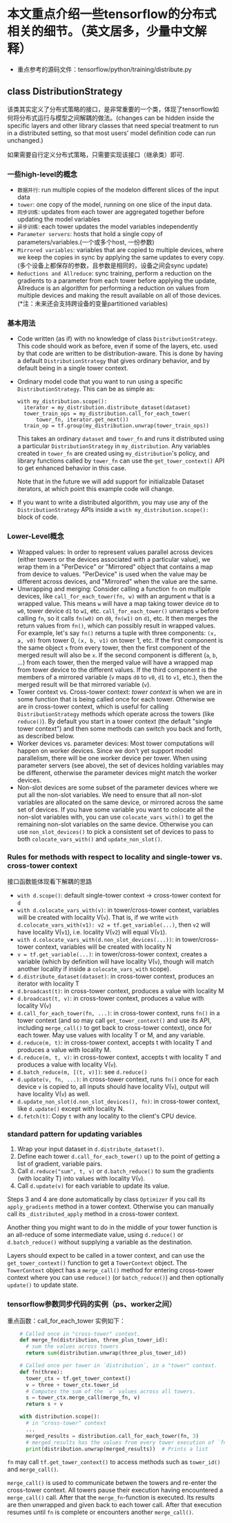 # 本文重点介绍一些tensorflow的分布式相关的细节。（英文居多，少量中文解释）
- 重点参考的源码文件：tensorflow/python/training/distribute.py

## class DistributionStrategy
该类其实定义了分布式策略的接口，是非常重要的一个类，体现了tensorflow如何将分布式运行与模型之间解耦的做法。(changes can be hidden inside the specific layers
and other library classes that need special treatment to run in a distributed setting, so that most users' model definition code can
run unchanged.)

如果需要自行定义分布式策略，只需要实现该接口（继承类）即可.

### 一些high-level的概念
  - `数据并行`: run multiple copies of the modelon different slices of the input data
  - `tower`: one copy of the model, running on one slice of the input data.
  - `同步训练`: updates from each tower are aggregated together before updating the model variables
  - `异步训练`: each tower updates the model variables independently
  - `Parameter servers`: hosts that hold a single copy of parameters/variables.(一个或多个host, 一份参数)
  - `Mirrored variables`: variables that are copied to multiple devices, where we keep the copies in sync by applying the same updates to every copy.(多个设备上都保存的参数，且参数是相同的，设备之间会sync update)
  - `Reductions and Allreduce`: sync training, perform a reduction on the gradients to a parameter from each tower before applying the update, Allreduce is an algorithm for performing a reduction on values from multiple devices and making the result available on all of those devices.
  (*注：未来还会支持跨设备的变量partitioned variables)
  
### 基本用法
* Code written (as if) with no knowledge of class `DistributionStrategy`.
    This code should work as before, even if some of the layers, etc.
    used by that code are written to be distribution-aware. This is done
    by having a default `DistributionStrategy` that gives ordinary behavior,
    and by default being in a single tower context.
* Ordinary model code that you want to run using a specific
    `DistributionStrategy`. This can be as simple as:

    ```
    with my_distribution.scope():
      iterator = my_distribution.distribute_dataset(dataset)
      tower_train_ops = my_distribution.call_for_each_tower(
          tower_fn, iterator.get_next())
      train_op = tf.group(my_distribution.unwrap(tower_train_ops))
    ```

    This takes an ordinary `dataset` and `tower_fn` and runs it
    distributed using a particular `DistributionStrategy` in
    `my_distribution`. Any variables created in `tower_fn` are created
    using `my_distribution`'s policy, and library functions called by
    `tower_fn` can use the `get_tower_context()` API to get enhanced
    behavior in this case.

    Note that in the future we will add support for initializable
    Dataset iterators, at which point this example code will change.
* If you want to write a distributed algorithm, you may use any of
    the `DistributionStrategy` APIs inside a
    `with my_distribution.scope():` block of code.

### Lower-Level概念
  * Wrapped values: In order to represent values parallel across devices
    (either towers or the devices associated with a particular value), we
    wrap them in a "PerDevice" or "Mirrored" object that contains a map
    from device to values. "PerDevice" is used when the value may be
    different across devices, and "Mirrored" when the value are the same.
  * Unwrapping and merging: Consider calling a function `fn` on
    multiple devices, like `call_for_each_tower(fn, w)` with an
    argument `w` that is a wrapped value. This means `w` will have a
    map taking tower device `d0` to `w0`, tower device `d1` to `w1`,
    etc. `call_for_each_tower()` unwraps `w` before calling `fn`, so
    it calls `fn(w0)` on `d0`, `fn(w1)` on `d1`, etc.  It then merges
    the return values from `fn()`, which can possibly result in
    wrapped values. For example, let's say `fn()` returns a tuple with
    three components: `(x, a, v0)` from tower 0, `(x, b, v1)` on tower 1,
    etc. If the first component is the same object `x` from every
    tower, then the first component of the merged result will also be
    `x`. If the second component is different (`a`, `b`, ...)  from
    each tower, then the merged value will have a wrapped map from
    tower device to the different values. If the third component is
    the members of a mirrored variable (`v` maps `d0` to `v0`, `d1` to
    `v1`, etc.), then the merged result will be that mirrored variable
    (`v`).
  * Tower context vs. Cross-tower context: _tower context_ is when we
    are in some function that is being called once for each tower.
    Otherwise we are in cross-tower context, which is useful for
    calling `DistributionStrategy` methods which operate across the
    towers (like `reduce()`). By default you start in a tower context
    (the default "single tower context") and then some methods can
    switch you back and forth, as described below.
  * Worker devices vs. parameter devices: Most tower computations will
    happen on worker devices. Since we don't yet support model
    parallelism, there will be one worker device per tower. When using
    parameter servers (see above), the set of devices holding
    variables may be different, otherwise the parameter devices might
    match the worker devices.
  * Non-slot devices are some subset of the parameter devices where we
    put all the non-slot variables. We need to ensure that all
    non-slot variables are allocated on the same device, or mirrored
    across the same set of devices. If you have some variable you want
    to colocate all the non-slot variables with, you can use
    `colocate_vars_with()` to get the remaining non-slot variables on
    the same device.  Otherwise you can use `non_slot_devices()` to
    pick a consistent set of devices to pass to both
    `colocate_vars_with()` and `update_non_slot()`.

### Rules for methods with respect to locality and single-tower vs. cross-tower context
接口函数能体现看下解耦的思路
  * `with d.scope()`: default single-tower context -> cross-tower context for
    `d`
  * `with d.colocate_vars_with(v)`: in tower/cross-tower context, variables
    will be created with locality V(`v`). That is, if we write
    `with d.colocate_vars_with(v1): v2 = tf.get_variable(...)`, then
    `v2` will have locality V(`v1`), i.e. locality V(`v2`) will equal
    V(`v1`).
  * `with d.colocate_vars_with(d.non_slot_devices(...))`: in
    tower/cross-tower context, variables will be created with locality N
  * `v = tf.get_variable(...)`: in tower/cross-tower context, creates
    a variable (which by definition will have locality V(`v`), though
    will match another locality if inside a `colocate_vars_with`
    scope).
  * `d.distribute_dataset(dataset)`: in cross-tower context, produces an
    iterator with locality T
  * `d.broadcast(t)`: in cross-tower context, produces a value with locality M
  * `d.broadcast(t, v)`: in cross-tower context, produces a value with
    locality V(`v`)
  * `d.call_for_each_tower(fn, ...)`: in cross-tower context, runs
    `fn()` in a tower context (and so may call `get_tower_context()` and
    use its API, including `merge_call()` to get back to cross-tower
    context), once for each tower. May use values with locality T or
    M, and any variable.
  * `d.reduce(m, t)`: in cross-tower context, accepts t with locality T
    and produces a value with locality M.
  * `d.reduce(m, t, v)`: in cross-tower context, accepts t with
    locality T and produces a value with locality V(`v`).
  * `d.batch_reduce(m, [(t, v)])`: see `d.reduce()`
  * `d.update(v, fn, ...)`: in cross-tower context, runs `fn()` once
    for each device `v` is copied to, all inputs should have locality
    V(`v`), output will have locality V(`v`) as well.
  * `d.update_non_slot(d.non_slot_devices(), fn)`: in cross-tower
    context, like `d.update()` except with locality N.
  * `d.fetch(t)`: Copy `t` with any locality to the client's CPU device.

### standard pattern for updating variables
  1. Wrap your input dataset in `d.distribute_dataset()`.
  2. Define each tower `d.call_for_each_tower()` up to the point of
     getting a list of gradient, variable pairs.
  3. Call `d.reduce("sum", t, v)` or `d.batch_reduce()` to sum the
     gradients (with locality T) into values with locality V(`v`).
  4. Call `d.update(v)` for each variable to update its value.
  
  Steps 3 and 4 are done automatically by class `Optimizer` if you call
  its `apply_gradients` method in a tower context. Otherwise you can
  manually call its `_distributed_apply` method in a cross-tower context.
  
  Another thing you might want to do in the middle of your tower function
  is an all-reduce of some intermediate value, using `d.reduce()` or
  `d.batch_reduce()` without supplying a variable as the destination.
  
  Layers should expect to be called in a tower context, and can use
  the `get_tower_context()` function to get a `TowerContext` object.  The
  `TowerContext` object has a `merge_call()` method for entering
  cross-tower context where you can use `reduce()` (or
  `batch_reduce()`) and then optionally `update()` to update state.
 
### tensorflow参数同步代码的实例（ps、worker之间）
重点函数：call_for_each_tower
实例如下：
```python
    # Called once in "cross-tower" context.
    def merge_fn(distribution, three_plus_tower_id):
      # sum the values across towers
      return sum(distribution.unwrap(three_plus_tower_id))

    # Called once per tower in `distribution`, in a "tower" context.
    def fn(three):
      tower_ctx = tf.get_tower_context()
      v = three + tower_ctx.tower_id
      # Computes the sum of the `v` values across all towers.
      s = tower_ctx.merge_call(merge_fn, v)
      return s + v

    with distribution.scope():
      # in "cross-tower" context
      ...
      merged_results = distribution.call_for_each_tower(fn, 3)
      # merged_results has the values from every tower execution of `fn`.
      print(distribution.unwrap(merged_results))  # Prints a list
```
`fn` may call `tf.get_tower_context()` to access methods such as
    `tower_id()` and `merge_call()`.

 `merge_call()` is used to communicate betwen the towers and
    re-enter the cross-tower context. All towers pause their execution
    having encountered a `merge_call()` call. After that the
    `merge_fn`-function is executed. Its results are then unwrapped and
    given back to each tower call. After that execution resumes until
    `fn` is complete or encounters another `merge_call()`.
